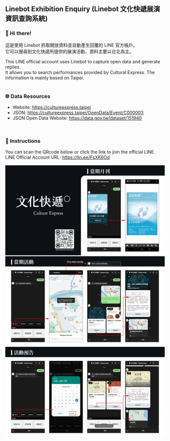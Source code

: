 ## Linebot Exhibition Enquiry (Linebot 文化快遞展演資訊查詢系統)

### 👋 Hi there! <br>
這是使用 Linebot 抓取開放資料並自動產生回覆的 LINE 官方帳戶。<br>
它可以搜尋到文化快遞所提供的展演活動，資料主要以台北為主。<br>

This LINE official account uses Linebot to capture open data and generate replies. <br>
It allows you to search performances provided by Cultural Express. The information is mainly based on Taipei. <br><br>

### 🌐 Data Resources
- Website: https://cultureexpress.taipei
- JSON: https://cultureexpress.taipei/OpenData/Event/C000003
- JSON Open Data Website: https://data.gov.tw/dataset/151940
<br>

### 📌 Instructions
You can scan the QRcode below or click the link to join the official LINE. <br>
LINE Official Account URL: https://lin.ee/FsXK6Od
<br><br>
![img1](https://github.com/sleepyhazzzel/cultureexpress_linbot/blob/main/img/%201.png)<br>
![img2](https://github.com/sleepyhazzzel/cultureexpress_linbot/blob/main/img/%202.png)<br>
![img3](https://github.com/sleepyhazzzel/cultureexpress_linbot/blob/main/img/%203.png)<br>
